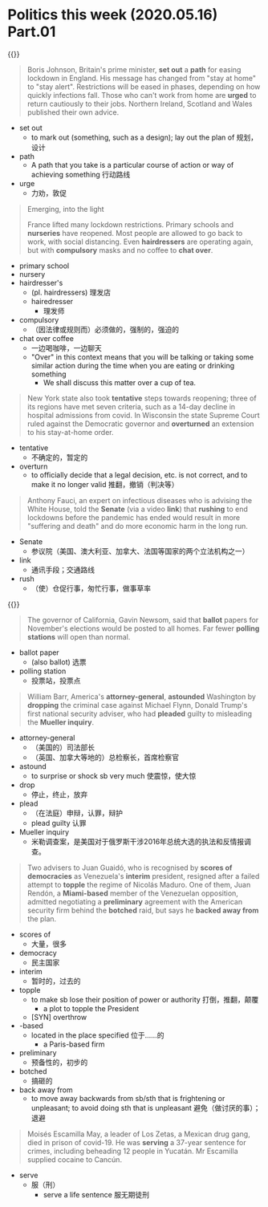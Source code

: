 # Politics this week (2020.05.16) Part.01


{{<music url="/economist/20200516/002 The world this week - Politics this week/1.mp3">}}

> Boris Johnson, Britain's prime minister, **set out** a **path** for easing lockdown in England. His message has changed from "stay at home" to "stay alert". Restrictions will be eased in phases, depending on how quickly infections fall. Those who can't work from home are **urged** to return cautiously to their jobs. Northern Ireland, Scotland and Wales published their own advice.

- set out
  - to mark out (something, such as a design); lay out the plan of 规划，设计
- path
  - A path that you take is a particular course of action or way of achieving something 行动路线
- urge
  - 力劝，敦促

> Emerging, into the light
>
> France lifted many lockdown restrictions. Primary schools and **nurseries** have reopened. Most people are allowed to go back to work, with social distancing. Even **hairdressers** are operating again, but with **compulsory** masks and no coffee to **chat over**.

- primary school
- nursery
- hairdresser's
  - (pl. hairdressers) 理发店
  - hairedresser
    - 理发师
- compulsory
  - （因法律或规则而）必须做的，强制的，强迫的
- chat over coffee
  - 一边喝咖啡，一边聊天
  - "Over" in this context means that you will be talking or taking some similar action during the time when you are eating or drinking something
    - We shall discuss this matter over a cup of tea.

> New York state also took **tentative** steps towards reopening; three of its regions have met seven criteria, such as a 14-day decline in hospital admissions from covid. In Wisconsin the state Supreme Court ruled against the Democratic governor and **overturned** an extension to his stay-at-home order.

- tentative
  - 不确定的，暂定的
- overturn
  - to officially decide that a legal decision, etc. is not correct, and to make it no longer valid 推翻，撤销（判决等）

> Anthony Fauci, an expert on infectious diseases who is advising the White House, told the **Senate** (via a video **link**) that **rushing** to end lockdowns before the pandemic has ended would result in more "suffering and death" and do more economic harm in the long run.

- Senate
  - 参议院（美国、澳大利亚、加拿大、法国等国家的两个立法机构之一）
- link
  - 通讯手段；交通路线
- rush
  - （使）仓促行事，匆忙行事，做事草率


{{<music url="/economist/20200516/002 The world this week - Politics this week/2.mp3">}}

> The governor of California, Gavin Newsom, said that **ballot** papers for November's elections would be posted to all homes. Far fewer **polling stations** will open than normal.

- ballot paper
  - (also ballot) 选票
- polling station
  - 投票站，投票点

> William Barr, America's **attorney-general**, **astounded** Washington by **dropping** the criminal case against Michael Flynn, Donald Trump's first national security adviser, who had **pleaded** guilty to misleading the **Mueller inquiry**.

- attorney-general
  - （美国的）司法部长
  - （英国、加拿大等地的）总检察长，首席检察官
- astound
  - to surprise or shock sb very much 使震惊，使大惊
- drop
  - 停止，终止，放弃 
- plead
  - （在法庭）申辩，认罪，辩护
  - plead guilty 认罪
- Mueller inquiry
  - 米勒调查案，是美国对于俄罗斯干涉2016年总统大选的执法和反情报调查。

> Two advisers to Juan Guaidó, who is recognised by **scores of** **democracies** as Venezuela's **interim** president, resigned after a failed attempt to **topple** the regime of Nicolás Maduro. One of them, Juan Rendón, a **Miami-based** member of the Venezuelan opposition, admitted negotiating a **preliminary** agreement with the American security firm behind the **botched** raid, but says he **backed away from** the plan.

- scores of
  - 大量，很多
- democracy
  - 民主国家
- interim
  - 暂时的，过去的
- topple
  - to make sb lose their position of power or authority 打倒，推翻，颠覆
    - a plot to topple the President
  - [SYN] overthrow
- -based
  - located in the place specified 位于……的
    - a Paris-based firm
- preliminary
  - 预备性的，初步的
- botched
  - 搞砸的
- back away from
  - to move away backwards from sb/sth that is frightening or unpleasant; to avoid doing sth that is unpleasant 避免（做讨厌的事）；退避

> Moisés Escamilla May, a leader of Los Zetas, a Mexican drug gang, died in prison of covid-19. He was **serving** a 37-year sentence for crimes, including beheading 12 people in Yucatán. Mr Escamilla supplied cocaine to Cancún.

- serve
  - 服（刑）
    - serve a life sentence 服无期徒刑
